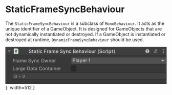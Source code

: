 # **StaticFrameSyncBehaviour**
The `StaticFrameSyncBehaviour` is a subclass of `MonoBehaviour`. It acts as the unique identifier of a GameObject. It is designed for GameObjects that are not dynamically instantiated or destroyed. If a GameObject is instantiated or destroyed at runtime, `DynamicFrameSyncBehaviour` should be used.

![img](./../../assets/framesync/StaticFrameSyncBehaviour.png){: width=512 }
